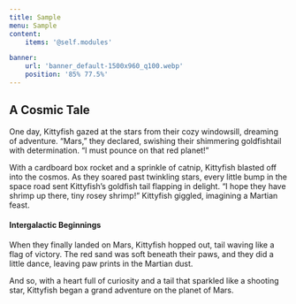 ```yaml
---
title: Sample
menu: Sample
content:
    items: '@self.modules'

banner:
    url: 'banner_default-1500x960_q100.webp'
	position: '85% 77.5%'
---
```

## A Cosmic Tale

One day, Kittyfish gazed at the stars from their cozy windowsill, dreaming of adventure. “Mars,” they declared, swishing their shimmering goldfishtail with determination. “I must pounce on that red planet!”

With a cardboard box rocket and a sprinkle of catnip, Kittyfish blasted off into the cosmos. As they soared past twinkling stars, every little bump in the space road sent Kittyfish’s goldfish tail flapping in delight. “I hope they have shrimp up there, tiny rosey shrimp!” Kittyfish giggled, imagining a Martian feast.

#### Intergalactic Beginnings

When they finally landed on Mars, Kittyfish hopped out, tail waving like a flag of victory. The red sand was soft beneath their paws, and they did a little dance, leaving paw prints in the Martian dust.

And so, with a heart full of curiosity and a tail that sparkled like a shooting star, Kittyfish began a grand adventure on the planet of Mars.
